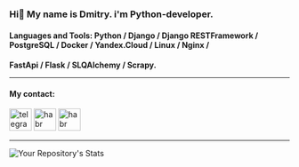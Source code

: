 ### Hi👋 My name is Dmitry. i'm Python-developer.
#### Languages and Tools: Python / Django / Django RESTFramework / PostgreSQL / Docker / Yandex.Cloud / Linux / Nginx /
#### FastApi / Flask / SLQAlchemy / Scrapy.<hr>

#### My contact:
[<img src="https://camo.githubusercontent.com/35650e49d3cc754ccc618cf7731d3d1a2c701d6cfd69ce9f22b0f7779c0f3204/68747470733a2f2f63646e2e6a7364656c6976722e6e65742f6e706d2f73696d706c652d69636f6e7340332e302e312f69636f6e732f74656c656772616d2e737667" alt="telegram" height="40" data-canonical-src="https://cdn.jsdelivr.net/npm/simple-icons@3.0.1/icons/telegram.svg" style="max-width: 100%;">](https://t.me/Parovoz27)
[<img src="https://camo.githubusercontent.com/7262ecd5fc23fa8d398d52b3882e83674f41bcc3f7190e0c55d7e0b86ffa2fcf/68747470733a2f2f63646e2e6a7364656c6976722e6e65742f6e706d2f73696d706c652d69636f6e7340332e302e312f69636f6e732f686162722e737667" alt="habr" height="40" data-canonical-src="https://cdn.jsdelivr.net/npm/simple-icons@3.0.1/icons/habr.svg" style="max-width: 100%;">](https://career.habr.com/lexxar91)
[<img 
src="https://user-images.githubusercontent.com/57530624/187027508-8ba157b7-9ce9-40f4-bf18-13a0c59af1ff.png" alt="habr" height="40" data-canonical-src="https://cdn.jsdelivr.net/npm/simple-icons@3.0.1/icons/habr.svg" style="max-width: 100%;">](https://vk.com/id257374176)<hr>

![Your Repository's Stats](https://github-readme-stats.vercel.app/api/top-langs/?username=Lexxar91&theme=blue-green)




